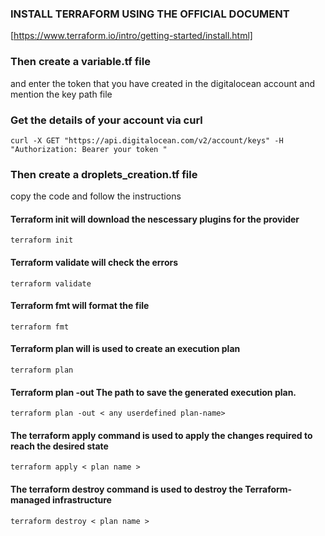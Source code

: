 ### INSTALL TERRAFORM USING THE OFFICIAL DOCUMENT

[https://www.terraform.io/intro/getting-started/install.html]

### Then create a variable.tf file

and enter the token that you have created in the digitalocean account and mention the key path file 

### Get the details of your account via curl 

`curl -X GET "https://api.digitalocean.com/v2/account/keys" -H "Authorization: Bearer your token "`

### Then create a droplets_creation.tf file

copy the code and follow the instructions

#### Terraform init will download the nescessary plugins for the provider

`terraform init`

#### Terraform validate will check the errors

`terraform validate`

#### Terraform fmt will format the file 

`terraform fmt`

#### Terraform plan will is used to create an execution plan

`terraform plan`

#### Terraform plan -out The path to save the generated execution plan.

`terraform plan -out < any userdefined plan-name>`

#### The terraform apply command is used to apply the changes required to reach the desired state

`terraform apply < plan name >`

#### The terraform destroy command is used to destroy the Terraform-managed infrastructure

`terraform destroy < plan name >`


